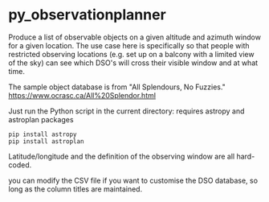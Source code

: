 # py_observationplanner

Produce a list of observable objects on a given altitude and azimuth window for a given location.  The use case here is specifically so that people with restricted observing locations (e.g. set up on a balcony with a limited view of the sky) can see which DSO's will cross their visible window and at what time.

The sample object database is from "All Splendours, No Fuzzies." https://www.ocrasc.ca/All%20Splendor.html

Just run the Python script in the current directory: requires astropy and astroplan packages

    pip install astropy
    pip install astroplan

Latitude/longitude and the definition of the observing window are all hard-coded.

you can modify the CSV file if you want to customise the DSO database, so long as the column titles are maintained.
